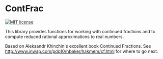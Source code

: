 # ContFrac

[![MIT license](https://img.shields.io/badge/license-MIT-blue.svg)](LICENSE)

This library provides functions for working with continued fractions and to compute reduced rational approximations to real numbers.

Based on Aleksandr Khinchin's excellent book Continued Fractions.
See http://www.inwap.com/pdp10/hbaker/hakmem/cf.html for where to go next.

